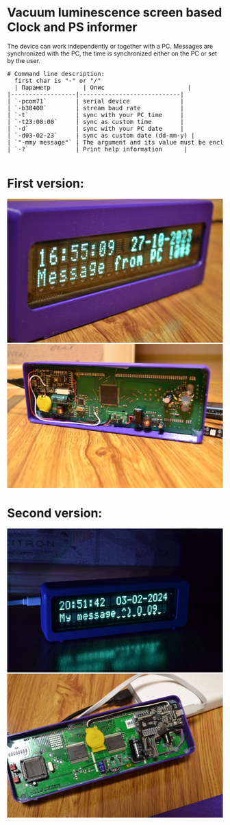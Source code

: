 # Vacuum luminescence screen based Clock and PS informer

The device can work independently or together with a PC. Messages are synchronized with the PC, the time is synchronized either on the PC or set by the user.

<pre>
# Command line description:
  first char is "-" or "/"
  | Параметр         | Опис                       |
|------------------|----------------------------|
| `-pcom71`        | serial device              |
| `-b38400`        | stream baud rate           |
| `-t`             | sync with your PC time     |
| `-t23:00:00`     | sync as custom time        |
| `-d`             | sync with your PC date     |
| `-d03-02-23`     | sync as custom date (dd-mm-y) |
| `"-mmy message"` | The argument and its value must be enclosed in quotation marks. |
| `-?`             | Print help information      |

</pre>

# First version:
![image1](https://github.com/vanyap1/VFD_Clock_2004/blob/main/RelatedDocu/DSC_0012_s.JPG?raw=true)
![image2](https://github.com/vanyap1/VFD_Clock_2004/blob/main/RelatedDocu/DSC_0009_s.JPG?raw=true)

# Second version:
![image1](https://github.com/vanyap1/VFD_Clock_2004/blob/main/RelatedDocu/DSC_0014.JPG?raw=true)
![image2](https://github.com/vanyap1/VFD_Clock_2004/blob/main/RelatedDocu/DSC_0019.JPG?raw=true)

